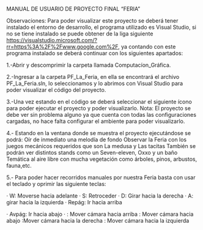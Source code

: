 
MANUAL DE USUARIO DE PROYECTO FINAL “FERIA”
 
 
Observaciones: Para poder visualizar este proyecto se deberá tener instalado el entorno de desarrollo, el programa utilizado es Visual Studio, si no se tiene instalado se puede obtener de la liga siguiente https://visualstudio.microsoft.com/?rr=https%3A%2F%2Fwww.google.com%2F, ya contando con este programa instalado se deberá continuar con los siguientes apartados:
 
 
1.-Abrir y descomprimir la carpeta llamada Computacíon_Gráfica.

2.-Ingresar a la carpeta PF_La_Feria, en ella se encontrará el archivo PF_La_Feria.sln, lo seleccionamos y lo abrimos con Visual Studio para poder visualizar el código del proyecto.

3.-Una vez estando en el código se deberá seleccionar el siguiente ícono    para poder ejecutar el proyecto y poder visualizarlo.
Nota: El proyecto se debe ver sin problema alguno ya que cuenta con todas las configuraciones cargadas, no hace falta configurar el ambiente para poder visualizarlo. 
 
4.- Estando en la ventana donde se muestra el  proyecto ejecutándose se podrá:
 Oír de inmediato una melodía de fondo
Observar la Feria con los juegos mecánicos requeridos que son La medusa y Las tacitas
También se podrán ver distintos stands como un Seven-eleven, Oxxo y un baño
Temática al aire libre con mucha vegetación como árboles, pinos, arbustos, fauna,etc.
 
5.- Para poder hacer recorridos manuales por nuestra Feria basta con usar el teclado y oprimir las siguiente teclas:

·  W:  Moverse hacia adelante
·  S:   Retroceder
·  D:   Girar hacia la derecha
·  A:   girar hacia la izquierda
· Repág: Ir hacia arriba

·  	Avpág: Ir  hacia abajo
·  	 : Mover cámara hacia arriba
        : Mover cámara hacia abajo
      :Mover cámara hacia la derecha
      : Mover cámara hacia la izquierda








